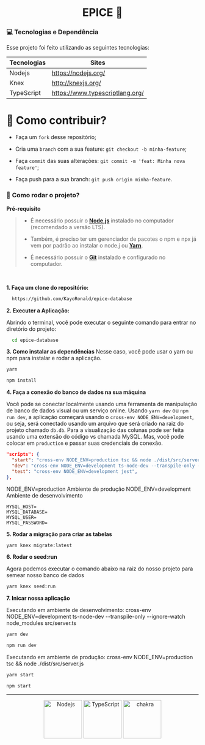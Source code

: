 <h1 align="center">
    <strong>EPICE 💜</strong>
</h1>


### **💻 Tecnologias e Dependência**

Esse projeto foi feito utilizando as seguintes tecnologias:

| Tecnologias | Sites                           |
| ----------- | ------------------------------- |
| Nodejs      | https://nodejs.org/             |
| Knex        | http://knexjs.org/              |
| TypeScript  | https://www.typescriptlang.org/ |


# 🤔 **Como contribuir?**

- Faça um `fork` desse repositório;
  
- Cria uma `branch` com a sua feature: `git checkout -b minha-feature`;
  
- Faça `commit` das suas alterações: `git commit -m 'feat: Minha nova feature'`;

- Faça push para a sua branch: `git push origin minha-feature`.


### 🚀 **Como rodar o projeto?**

 **Pré-requisito**
 
<blockquote>

- É necessário possuir o **[Node.js](https://nodejs.org/en/)** instalado no computador (recomendado a versão LTS).

- Também, é preciso ter um gerenciador de pacotes o npm e npx já vem por padrão ao instalar o node.j ou **[Yarn](https://www.npmjs.com/package/yarn)**.

- É necessário possuir o **[Git](https://git-scm.com/)** instalado e configurado no computador.
  
</blockquote>


<br/>

**1. Faça um clone do repositório:**

```bash 
  https://github.com/KayoRonald/epice-database
```

**2. Executer a Aplicação:**

Abrindo o terminal, você pode executar o seguinte comando para entrar no diretório do projeto:

```bash
  cd epice-database
```

**3. Como instalar as dependências**
Nesse caso, você pode usar o yarn ou npm para instalar e rodar a aplicação.

```bash
yarn 
```

```bash
npm install
```

**4. Faça a conexão do banco de dados na sua máquina**

Você pode se conectar localmente usando uma ferramenta de manipulação de banco de dados visual ou um serviço online. Usando `yarn dev` ou `npm run dev`, a aplicação começará usando o `cross-env NODE_ENV=development`, ou seja, será conectado usando um arquivo que será criado na raiz do projeto chamado `db.db`. Para a visualização das colunas pode ser feita usando uma extensão do código vs chamada MySQL. Mas, você pode colocar em `production` e passar suas credenciais de conexão.

```json
"scripts": {
  "start": "cross-env NODE_ENV=production tsc && node ./dist/src/server.js",
  "dev": "cross-env NODE_ENV=development ts-node-dev --transpile-only --ignore-watch node_modules src/server.ts",
  "test": "cross-env NODE_ENV=development jest",
},
```
NODE_ENV=production Ambiente de produção
NODE_ENV=development Ambiente de desenvolvimento

```.env
MYSQL_HOST=
MYSQL_DATABASE=
MYSQL_USER=
MYSQL_PASSWORD=
```

**5. Rodar a migração para criar as tabelas**

```bash
yarn knex migrate:latest
```

**6. Rodar o seed:run**

Agora podemos executar o comando abaixo na raiz do nosso projeto para semear nosso banco de dados

```bash
yarn knex seed:run
```

**7. Inicar nossa aplicação**

Executando em ambiente de desenvolvimento:
cross-env NODE_ENV=development ts-node-dev --transpile-only --ignore-watch node_modules src/server.ts

```bash
yarn dev

```

```bash
npm run dev
```
Executando em ambiente de produção:
cross-env NODE_ENV=production tsc && node ./dist/src/server.js

```bash
yarn start
```

```bash
npm start
```


<hr/>


<p align="center">
  <img src="https://walde.co/wp-content/uploads/2016/09/nodejs_logo.png" width="100" title="Nodejs">
  <img src="https://277969009-files.gitbook.io/~/files/v0/b/gitbook-legacy-files/o/spaces%2F-Lf4a7JZE8Gwa4Y0EaRf%2Favatar.png?generation=1559220593217278&alt=media" width="100" alt="TypeScript" title="TypeScript">
  <img src="https://iconape.com/wp-content/files/bl/347262/svg/knexjs-seeklogo.com.svg" width="100" alt="chakra" title="Knexjs"
</p>
